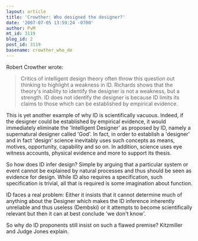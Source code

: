 ```yaml
---
layout: article
title: 'Crowther: Who designed the designer?'
date: '2007-07-05 13:59:24 -0700'
author: PvM
mt_id: 3119
blog_id: 2
post_id: 3119
basename: crowther_who_de
---
```

Robert Crowther wrote:

> Critics of intelligent design theory often throw this question out thinking to highlight a weakness in ID. Richards shows that the theory's inability to identify the designer is not a weakness, but a strength. ID does not identify the designer is because ID limits its claims to those which can be established by empirical evidence.

This is yet another example of why ID is scientifically vacuous. Indeed, if the designer could be established by empirical evidence, it would immediately eliminate the 'Intelligent Designer' as proposed by ID, namely a supernatural designer called 'God'. In fact, in order to establish a 'designer' and in fact 'design' science inevitably uses such concepts as means, motives, opportunity, capability and so on. In addition, science uses eye witness accounts, physical evidence and more to support its thesis.

So how does ID infer design? Simple by arguing that a particular system or event cannot be explained by natural processes and thus should be seen as evidence for design. While ID also requires a specification, such specification is trivial, all that is required is some imagination about function.

ID faces a real problem: Either it insists that it cannot determine much of anything about the Designer which makes the ID inference inherently unreliable and thus useless (Dembski) or it attempts to become scientifically relevant but then it can at best conclude 'we don't know'.

So why do ID proponents still insist on such a flawed premise? Kitzmiller and Judge Jones explain.
